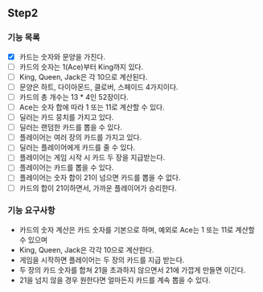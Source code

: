 ## Step2

### 기능 목록
- [x] 카드는 숫자와 문양을 가진다.
- [ ] 카드의 숫자는 1(Ace)부터 King까지 있다.
- [ ] King, Queen, Jack은 각 10으로 계산된다.
- [ ] 문양은 하트, 다이아몬드, 클로버, 스페이드 4가지이다.
- [ ] 카드의 총 개수는 13 * 4인 52장이다.
- [ ] Ace는 숫자 합에 따라 1 또는 11로 계산할 수 있다.
- [ ] 딜러는 카드 뭉치를 가지고 있다.
- [ ] 딜러는 랜덤한 카드를 뽑을 수 있다.
- [ ] 플레이어는 여러 장의 카드를 가지고 있다. 
- [ ] 딜러는 플레이어에게 카드를 줄 수 있다.
- [ ] 플레이어는 게임 시작 시 카드 두 장을 지급받는다.
- [ ] 플레이어는 카드를 뽑을 수 있다.
- [ ] 플레이어는 숫자 합이 21이 넘으면 카드를 뽑을 수 없다.
- [ ] 카드의 합이 21이하면서, 가까운 플레이어가 승리한다.

### 기능 요구사항
- 카드의 숫자 계산은 카드 숫자를 기본으로 하며, 예외로 Ace는 1 또는 11로 계산할 수 있으며
- King, Queen, Jack은 각각 10으로 계산한다.
- 게임을 시작하면 플레이어는 두 장의 카드를 지급 받는다.
- 두 장의 카드 숫자를 합쳐 21을 초과하지 않으면서 21에 가깝게 만들면 이긴다. 
- 21을 넘지 않을 경우 원한다면 얼마든지 카드를 계속 뽑을 수 있다.

